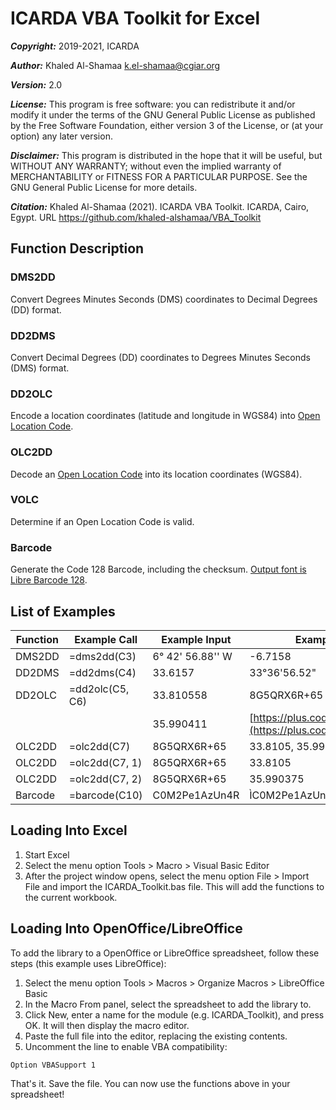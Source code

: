 # ICARDA VBA Toolkit for Excel

**_Copyright:_** 2019-2021, ICARDA

**_Author:_** Khaled Al-Shamaa <k.el-shamaa@cgiar.org>

**_Version:_** 2.0

**_License:_** This program is free software: you can redistribute it and/or modify it under the terms of the GNU General Public License as published by the Free Software Foundation, either version 3 of the License, or (at your option) any later version.

**_Disclaimer:_** This program is distributed in the hope that it will be useful, but WITHOUT ANY WARRANTY; without even the implied warranty of MERCHANTABILITY or FITNESS FOR A PARTICULAR PURPOSE. See the GNU General Public License for more details.

**_Citation:_** Khaled Al-Shamaa (2021). ICARDA VBA Toolkit. ICARDA, Cairo, Egypt. URL https://github.com/khaled-alshamaa/VBA_Toolkit

## Function Description

### DMS2DD
Convert Degrees Minutes Seconds (DMS) coordinates to Decimal Degrees (DD) format.

### DD2DMS
Convert Decimal Degrees (DD) coordinates to Degrees Minutes Seconds (DMS) format.

### DD2OLC
Encode a location coordinates (latitude and longitude in WGS84) into [Open Location Code](https://github.com/google/open-location-code/blob/master/docs/specification.md).

### OLC2DD
Decode an [Open Location Code](https://github.com/google/open-location-code/blob/master/docs/specification.md) into its location coordinates (WGS84).

### VOLC
Determine if an Open Location Code is valid.

### Barcode
Generate the Code 128 Barcode, including the checksum. [Output font is Libre Barcode 128](https://fonts.google.com/specimen/Libre+Barcode+128).

## List of Examples				
|Function|Example Call|Example Input|Example Output|
|---|---|---|---|
|DMS2DD|=dms2dd(C3)|6° 42' 56.88'' W|-6.7158|
|DD2DMS|=dd2dms(C4)|33.6157|33°36'56.52"|
|DD2OLC|=dd2olc(C5, C6)|33.810558|8G5QRX6R+65|
| | |35.990411|[https://plus.codes/8G5QRX6R+65](https://plus.codes/8G5QRX6R+65)|
|OLC2DD|=olc2dd(C7)|8G5QRX6R+65|33.8105, 35.990375|
|OLC2DD|=olc2dd(C7, 1)|8G5QRX6R+65|33.8105|
|OLC2DD|=olc2dd(C7, 2)|8G5QRX6R+65|35.990375|
|Barcode|=barcode(C10)|C0M2Pe1AzUn4R|ÌC0M2Pe1AzUn4RjÎ|

## Loading Into Excel

1. Start Excel
2. Select the menu option Tools > Macro > Visual Basic Editor
3. After the project window opens, select the menu option File > Import File and import the ICARDA_Toolkit.bas file. This will add the functions to the current workbook.

## Loading Into OpenOffice/LibreOffice

To add the library to a OpenOffice or LibreOffice spreadsheet, follow these steps (this example uses LibreOffice):

1. Select the menu option Tools > Macros > Organize Macros > LibreOffice Basic
2. In the Macro From panel, select the spreadsheet to add the library to.
3. Click New, enter a name for the module (e.g. ICARDA_Toolkit), and press OK. It will then display the macro editor.
4. Paste the full file into the editor, replacing the existing contents.
5. Uncomment the line to enable VBA compatibility:

`Option VBASupport 1`

That's it. Save the file. You can now use the functions above in your spreadsheet!

